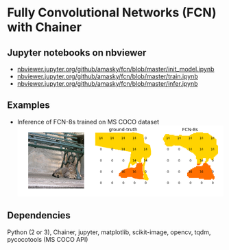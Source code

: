 # Fully Convolutional Networks (FCN) with Chainer  


## Jupyter notebooks on nbviewer  
* [nbviewer.jupyter.org/github/amasky/fcn/blob/master/init_model.ipynb](http://nbviewer.jupyter.org/github/amasky/fcn/blob/master/init_model.ipynb)  
* [nbviewer.jupyter.org/github/amasky/fcn/blob/master/train.ipynb](http://nbviewer.jupyter.org/github/amasky/fcn/blob/master/train.ipynb)  
* [nbviewer.jupyter.org/github/amasky/fcn/blob/master/infer.ipynb](http://nbviewer.jupyter.org/github/amasky/fcn/blob/master/infer.ipynb)  


## Examples  

* Inference of FCN-8s trained on MS COCO dataset   
![from left to right: test image, ground-truth, and inference](examples/coco_val_520_epoch3.png)


## Dependencies
Python (2 or 3), Chainer, jupyter, matplotlib, scikit-image, opencv, tqdm, pycocotools (MS COCO API)  
